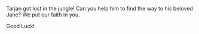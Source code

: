 Tarjan got lost in the jungle!
Can you help him to find the way to his beloved Jane?
We put our faith in you.

Good Luck!
